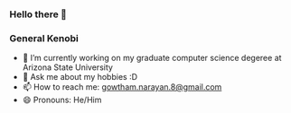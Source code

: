 ### Hello there 👋
### General Kenobi
<!--
**gowtham-ng/gowtham-ng** is a ✨ _special_ ✨ repository because its `README.md` (this file) appears on your GitHub profile.

Here are some ideas to get you started:
-->
- 🔭 I’m currently working on my graduate computer science degeree at Arizona State University
- 💬 Ask me about my hobbies :D
- 📫 How to reach me: gowtham.narayan.8@gmail.com
- 😄 Pronouns: He/Him
